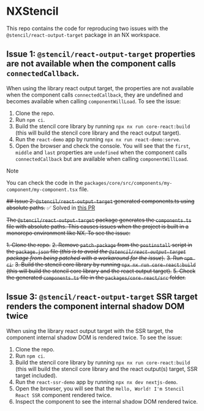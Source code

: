 # NXStencil

This repo contains the code for reproducing two issues with the `@stencil/react-output-target` package in an NX workspace.

## Issue 1: `@stencil/react-output-target` properties are not available when the component calls `connectedCallback`.

When using the library react output target, the properties are not available when the component calls `connectedCallback`, they are undefined and becomes available when calling `componentWillLoad`. To see the issue:

1. Clone the repo.
2. Run `npm ci`.
3. Build the stencil core library by running `npx nx run core-react:build` (this will build the stencil core library and the react output target).
4. Run the `react-demo` app by running `npx nx run react-demo:serve`.
5. Open the browser and check the console. You will see that the `first`, `middle` and `last` properties are `undefined` when the component calls `connectedCallback` but are available when calling `componentWillLoad`.

> [!NOTE]
> You can check the code in the `packages/core/src/components/my-component/my-component.tsx` file.

~~## Issue 2: `@stencil/react-output-target` generated components.ts using absolute paths.~~ ✅ Solved in [this PR](https://github.com/ionic-team/stencil-ds-output-targets/pull/461)

~~The `@stencil/react-output-target` package generates the `components.ts` file with absolute paths. This causes issues when the project is built in a monorepo environment like NX. To see the issue:~~

~~1. Clone the repo.~~
~~2. Remove `patch-package` from the `postinstall` script in the `package.json` file (*this is to avoid the `@stencil/react-output-target` package from being patched with a workaround for the issue*).~~
~~3. Run `npm ci`.~~
~~3. Build the stencil core library by running `npx nx run core-react:build` (this will build the stencil core library and the react output target).~~
~~5. Check the generated `components.ts` file in the `packages/core-react/src` folder.~~

## Issue 3: `@stencil/react-output-target` SSR target renders the component internal shadow DOM twice

When using the library react output target with the SSR target, the component internal shadow DOM is rendered twice. To see the issue:

1. Clone the repo.
2. Run `npm ci`.
3. Build the stencil core library by running `npx nx run core-react:build` (this will build the stencil core library and the react output(s) target, SSR target included).
4. Run the `react-ssr-demo` app by running `npx nx dev nextjs-demo`.
5. Open the browser, you will see that the `Hello, World! I'm Stencil React SSR` component rendered twice.
6. Inspect the component to see the internal shadow DOM rendered twice.
